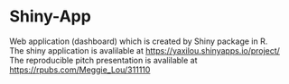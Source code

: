 # Shiny-App
Web application (dashboard) which is created by Shiny package in R.  
The shiny application is avalilable at https://yaxilou.shinyapps.io/project/  
The reproducible pitch presentation is avalilable at https://rpubs.com/Meggie_Lou/311110
